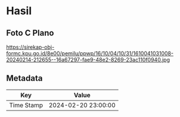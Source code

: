 # Hasil

## Foto C Plano

https://sirekap-obj-formc.kpu.go.id/8e00/pemilu/ppwp/16/10/04/10/31/1610041031008-20240214-212655--16a67297-fae9-48e2-8269-23ac110f0940.jpg


## Metadata

| Key        | Value               |
| ---------- | ------------------- |
| Time Stamp | 2024-02-20 23:00:00 |



